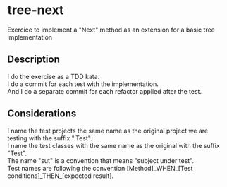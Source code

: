 # tree-next  
Exercice to implement a "Next" method as an extension for a basic tree implementation  
  
## Description  
I do the exercise as a TDD kata.  
I do a commit for each test with the implementation.  
And I do a separate commit for each refactor applied after the test.  
  
## Considerations  
I name the test projects the same name as the original project we are testing with the suffix ".Test".  
I name the test classes with the same name as the original with the suffix "Test".  
The name "sut" is a convention that means "subject under test".  
Test names are following the convention [Method]\_WHEN\_[Test conditions]\_THEN\_[expected result].  